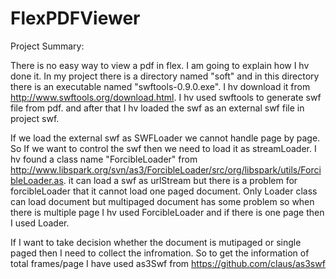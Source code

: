 FlexPDFViewer
=============

Project Summary:

There is no easy way to view a pdf in flex. I am going to explain how I hv done it. In my project there is a directory 
named "soft" and in this directory there is an executable named "swftools-0.9.0.exe". I hv download it from 
http://www.swftools.org/download.html. I hv used swftools to generate swf file from pdf. and after that I hv 
loaded the swf as an external swf file in project swf.

If we load the external swf as SWFLoader we cannot handle page by page. So If we want to control the swf then we need to 
load it as streamLoader. I hv found a class name "ForcibleLoader" from 
http://www.libspark.org/svn/as3/ForcibleLoader/src/org/libspark/utils/ForcibleLoader.as. it can load a swf as urlStream
but there is a problem for forcibleLoader that it cannot load one paged document. Only Loader class can load document 
but multipaged document has some problem so when there is multiple page I hv used ForcibleLoader and if there is one page 
then I used Loader.

If I want to take decision whether the document is mutipaged or single paged then I need to collect the infromation. So 
to get the information of total frames/page I have used as3Swf from https://github.com/claus/as3swf


